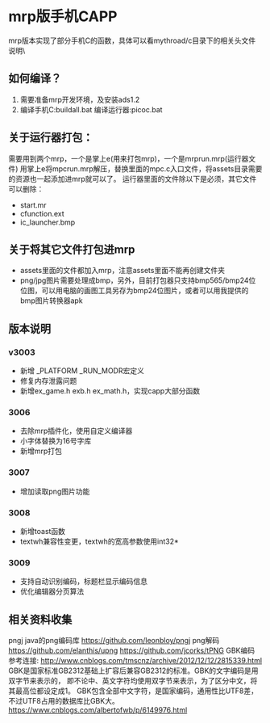 # mrp版手机CAPP

mrp版本实现了部分手机C的函数，具体可以看mythroad/c目录下的相关头文件说明\

## 如何编译？
1. 需要准备mrp开发环境，及安装ads1.2
2. 编译手机C:buildall.bat 编译运行器:picoc.bat

## 关于运行器打包：
需要用到两个mrp，一个是掌上e(用来打包mrp)，一个是mrprun.mrp(运行器文件)
用掌上e将mpcrun.mrp解压，替换里面的mpc.c入口文件，将assets目录需要的资源也一起添加进mrp就可以了。
运行器里面的文件除以下是必须，其它文件可以删除：

- start.mr
- cfunction.ext
- ic_launcher.bmp

## 关于将其它文件打包进mrp
- assets里面的文件都加入mrp，注意assets里面不能再创建文件夹
- png/jpg图片需要处理成bmp，另外，目前打包器只支持bmp565/bmp24位位图，可以用电脑的画图工具另存为bmp24位图片，或者可以用我提供的bmp图片转换器apk

## 版本说明
### v3003
- 新增 _PLATFORM _RUN_MODR宏定义
- 修复内存泄露问题
- 新增ex_game.h exb.h ex_math.h，实现capp大部分函数

### 3006
- 去除mrp插件化，使用自定义编译器
- 小字体替换为16号字库
- 新增mrp打包

### 3007
- 增加读取png图片功能

### 3008
- 新增toast函数
- textwh兼容性变更，textwh的宽高参数使用int32*

### 3009
- 支持自动识别编码，标题栏显示编码信息
- 优化编辑器分页算法


## 相关资料收集
pngj java的png编码库
https://github.com/leonbloy/pngj
png解码 
https://github.com/elanthis/upng
https://github.com/jcorks/tPNG
GBK编码
参考连接: http://www.cnblogs.com/tmscnz/archive/2012/12/12/2815339.html
    GBK是国家标准GB2312基础上扩容后兼容GB2312的标准。GBK的文字编码是用双字节来表示的，
    即不论中、英文字符均使用双字节来表示，为了区分中文，将其最高位都设定成1。
    GBK包含全部中文字符，是国家编码，通用性比UTF8差，不过UTF8占用的数据库比GBK大。
https://www.cnblogs.com/albertofwb/p/6149976.html